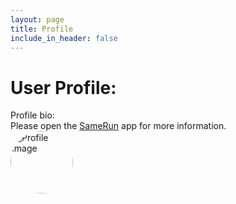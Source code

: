 ```yaml
---
layout: page
title: Profile
include_in_header: false
---
```

<h1>User Profile: <span id='nickname'></span></h1>
<div>Profile bio: <span id='profile_bio'></span></div>
<div>Please open the <a href="/">SameRun</a> app for more information.</div>
<img alt='Profile Image' id='image' style="
  width:100px;
  height:100px;
  object-fit:cover;
  border-radius:50%;
"/>

<script>
    function getSearchParameters() {
        var prmstr = window.location.search.substr(1);
        return prmstr != null && prmstr != "" ? transformToAssocArray(prmstr) : {};
    }
    function transformToAssocArray( prmstr ) {
        var params = {};
        var prmarr = prmstr.split("&");
        for ( var i = 0; i < prmarr.length; i++) {
            var tmparr = prmarr[i].split("=");
            params[tmparr[0]] = decodeURIComponent(tmparr[1]);
        }
        return params;
    }
    var params = getSearchParameters();
    var bio = params.profile_bio.replace(/\+/g, " ");
    if (bio == "undefined") bio = 'This user does not have a bio yet.';
    document.getElementById("nickname").innerHTML = params.nickname.replace(/\+/g, " ");
    document.getElementById("profile_bio").innerHTML = bio;
    document.getElementById("image").src = params.picture;
</script>